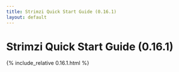 ```yaml
---
title: Strimzi Quick Start Guide (0.16.1)
layout: default
---
```


<h1>Strimzi Quick Start Guide (0.16.1)</h1>

{% include_relative 0.16.1.html %}
